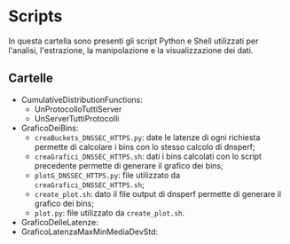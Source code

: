# Scripts
In questa cartella sono presenti gli script Python e Shell utilizzati per l'analisi, l'estrazione, la manipolazione e la visualizzazione dei dati.

## Cartelle
- CumulativeDistributionFunctions:
  - UnProtocolloTuttiServer
  - UnServerTuttiProtocolli
- GraficoDeiBins:
  - `creaBuckets_DNSSEC_HTTPS.py`: date le latenze di ogni richiesta permette di calcolare i bins con lo stesso calcolo di dnsperf;
  - `creaGrafici_DNSSEC_HTTPS.sh`: dati i bins calcolati con lo script precedente permette di generare il grafico dei bins;
  - `plotG_DNSSEC_HTTPS.py`: file utilizzato da `creaGrafici_DNSSEC_HTTPS.sh`;
  - `create_plot.sh`: dato il file output di dnsperf permette di generare il grafico dei bins;
  - `plot.py`: file utilizzato da `create_plot.sh`.
- GraficoDelleLatenze:
- GraficoLatenzaMaxMinMediaDevStd:
